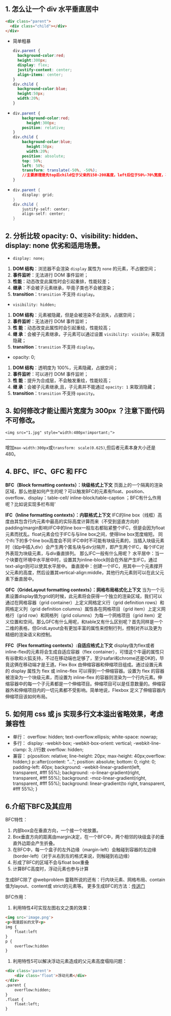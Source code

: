 ## 1. 怎么让一个 div 水平垂直居中

```html
<div class="parent">
  <div class="child"></div>
</div>
```

+ 简单粗暴

  ```css
  div.parent {
    background-color:red;
    height:300px;
    display: flex;
    justify-content: center;
    align-items: center;
  }
  div.child {
    background-color:blue;
    height:50px;
    width:20%;
  }
  ```

+ ```css
  div.parent {
      background-color:red;
    	height:300px;
      position: relative; 
  }
  div.child {
      background-color:blue;
    	height:50px;
    	width:20%;
      position: absolute; 
      top: 50%;
      left: 50%;
      transform: translate(-50%, -50%);  
      //主要原理是先top后child位于父亲的150-200高度，left后位于50%-70%宽度，再自身transform50%后,就能向左上平移半个自己的身位，正好居中
  }
  ```

+ ```csharp
  div.parent {
      display: grid;
  }
  div.child {
      justify-self: center;
      align-self: center;
  }
  ```

## 2. 分析比较 opacity: 0、visibility: hidden、display: none 优劣和适用场景。

- `display: none;`

1. **DOM 结构**：浏览器不会渲染 `display` 属性为 `none` 的元素，不占据空间；
2. **事件监听**：无法进行 DOM 事件监听；
3. **性能**：动态改变此属性时会引起重排，性能较差；
4. **继承**：不会被子元素继承，毕竟子类也不会被渲染；
5. **transition**：`transition` 不支持 `display`。

- `visibility: hidden;`

1. **DOM 结构**：元素被隐藏，但是会被渲染不会消失，占据空间；
2. **事件监听**：无法进行 DOM 事件监听；
3. **性 能**：动态改变此属性时会引起重绘，性能较高；
4. **继 承**：会被子元素继承，子元素可以通过设置 `visibility: visible;` 来取消隐藏；
5. **transition**：`transition` 不支持 `display`。

- opacity: 0;

1. **DOM 结构**：透明度为 100%，元素隐藏，占据空间；
2. **事件监听**：可以进行 DOM 事件监听；
3. **性 能**：提升为合成层，不会触发重绘，性能较高；
4. **继 承**：会被子元素继承,且，子元素并不能通过 `opacity: 1` 来取消隐藏；
5. **transition**：`transition` 不支持 `opacity`。

## 3. 如何修改才能让图片宽度为 300px ？注意下面代码不可修改。

`<img src="1.jpg" style="width:480px!important;">`

<hr>


增加`max-width:300px`或`transform: scale(0.625)`,但后者元素本身大小还是480。

## 4. BFC、IFC、GFC 和 FFC

**BFC（Block formatting contexts）：块级格式上下文** 页面上的一个隔离的渲染区域，那么他是如何产生的呢？可以触发BFC的元素有float、position、overflow、display：table-cell/ inline-block/table-caption ；BFC有什么作用呢？比如说实现多栏布局’

**IFC（Inline formatting contexts）：内联格式上下文** IFC的line box（线框）高度由其包含行内元素中最高的实际高度计算而来（不受到竖直方向的padding/margin影响)IFC中的line box一般左右都贴紧整个IFC，但是会因为float元素而扰乱。float元素会位于IFC与与line box之间，使得line box宽度缩短。 同个ifc下的多个line box高度会不同 IFC中时不可能有块级元素的，当插入块级元素时（如p中插入div）会产生两个匿名块与div分隔开，即产生两个IFC，每个IFC对外表现为块级元素，与div垂直排列。 那么IFC一般有什么用呢？ 水平居中：当一个块要在环境中水平居中时，设置其为inline-block则会在外层产生IFC，通过text-align则可以使其水平居中。 垂直居中：创建一个IFC，用其中一个元素撑开父元素的高度，然后设置其vertical-align:middle，其他行内元素则可以在此父元素下垂直居中。

**GFC（GrideLayout formatting contexts）：网格布局格式化上下文** 当为一个元素设置display值为grid的时候，此元素将会获得一个独立的渲染区域，我们可以通过在网格容器（grid container）上定义网格定义行（grid definition rows）和网格定义列（grid definition columns）属性各在网格项目（grid item）上定义网格行（grid row）和网格列（grid columns）为每一个网格项目（grid item）定义位置和空间。那么GFC有什么用呢，和table又有什么区别呢？首先同样是一个二维的表格，但GridLayout会有更加丰富的属性来控制行列，控制对齐以及更为精细的渲染语义和控制。

**FFC（Flex formatting contexts）:自适应格式上下文** display值为flex或者inline-flex的元素将会生成自适应容器（flex container），可惜这个牛逼的属性只有谷歌和火狐支持，不过在移动端也足够了，至少safari和chrome还是OK的，毕竟这俩在移动端才是王道。Flex Box 由伸缩容器和伸缩项目组成。通过设置元素的 display 属性为 flex 或 inline-flex 可以得到一个伸缩容器。设置为 flex 的容器被渲染为一个块级元素，而设置为 inline-flex 的容器则渲染为一个行内元素。伸缩容器中的每一个子元素都是一个伸缩项目。伸缩项目可以是任意数量的。伸缩容器外和伸缩项目内的一切元素都不受影响。简单地说，Flexbox 定义了伸缩容器内伸缩项目该如何布局。

## 5. 如何用 css 或 js 实现多行文本溢出省略效果，考虑兼容性

+ 单行： overflow: hidden; text-overflow:ellipsis; white-space: nowrap; 
+ 多行： display: -webkit-box; -webkit-box-orient: vertical; -webkit-line-clamp: 3; //行数 overflow: hidden; 
+ 兼容： p{position: relative; line-height: 20px; max-height: 40px;overflow: hidden;} p::after{content: "..."; position: absolute; bottom: 0; right: 0; padding-left: 40px; background: -webkit-linear-gradient(left, transparent, #fff 55%); background: -o-linear-gradient(right, transparent, #fff 55%); background: -moz-linear-gradient(right, transparent, #fff 55%); background: linear-gradient(to right, transparent, #fff 55%); }

## 6.介绍下BFC及其应用

BFC特性：

1. 内部box会在垂直方向，一个接一个地放置。
2. Box垂直方向的距离由margin决定，在一个BFC中，两个相邻的块级盒子的垂直外边距会产生折叠。
3. 在BFC中，每一个盒子的左外边缘（margin-left）会触碰到容器的左边缘(border-left)（对于从右到左的格式来说，则触碰到右边缘）
4. 形成了BFC的区域不会与float box重叠
5. 计算BFC高度时，浮动元素也参与计算

生成BFC除了 @webproblem 童鞋所说的还有：行内块元素、网格布局、contain值为layout、content或 strict的元素等。 更多生成BFC的方法：[传送门](https://developer.mozilla.org/zh-CN/docs/Web/Guide/CSS/Block_formatting_context)

BFC作用：

1. 利用特性4可实现左图右文之类的效果：

```html
<img src='image.png'>
<p>我是超长的文字<p>
img {
    float:left
}
p {
    overflow:hidden
}
```

1. 利用特性5可以解决浮动元素造成的父元素高度塌陷问题：

```html
<div class='parent'>
    <div class='float'>浮动元素</div>
</div>
.parent {
    overflow:hidden;
}
.float {
    float:left;
}
```
